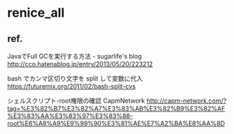 # renice_all

## ref.

JavaでFull GCを実行する方法 - sugarlife's blog http://cco.hatenablog.jp/entry/2013/05/20/223212

bash でカンマ区切り文字を split して変数に代入 https://futuremix.org/2011/02/bash-split-cvs

シェルスクリプト-root権限の確認 CapmNetwork http://capm-network.com/?tag=%E3%82%B7%E3%82%A7%E3%83%AB%E3%82%B9%E3%82%AF%E3%83%AA%E3%83%97%E3%83%88-root%E6%A8%A9%E9%99%90%E3%81%AE%E7%A2%BA%E8%AA%8D

